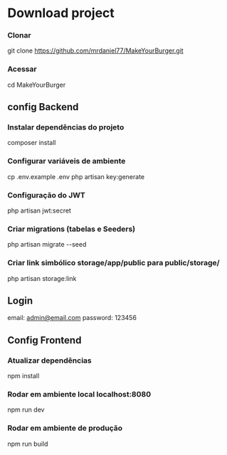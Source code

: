 # Download project

### Clonar
git clone https://github.com/mrdaniel77/MakeYourBurger.git

### Acessar
cd MakeYourBurger

## config Backend
### Instalar dependências do projeto
composer install

### Configurar variáveis de ambiente
cp .env.example .env
php artisan key:generate

### Configuração do JWT
php artisan jwt:secret

### Criar migrations (tabelas e Seeders)
php artisan migrate --seed

### Criar link simbólico storage/app/public para public/storage/
php artisan storage:link


## Login

email: admin@email.com
password: 123456


## Config Frontend

### Atualizar dependências
npm install

### Rodar em ambiente local localhost:8080
npm run dev

### Rodar em ambiente de produção
npm run build

